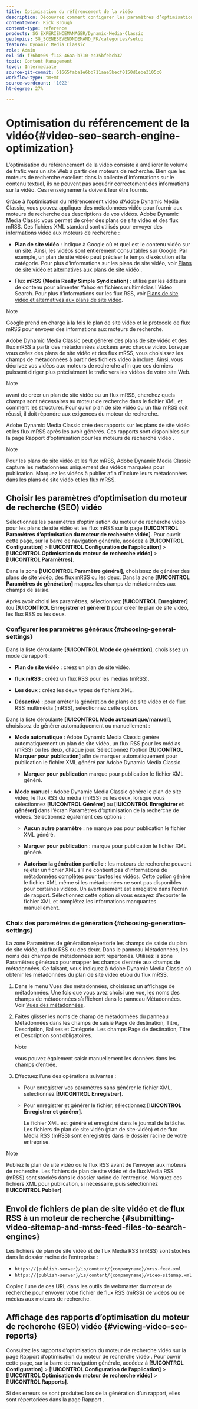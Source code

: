 ```yaml
---
title: Optimisation du référencement de la vidéo
description: Découvrez comment configurer les paramètres d’optimisation du moteur de recherche (SEO) vidéo dans Adobe Dynamic Media Classic.
contentOwner: Rick Brough
content-type: reference
products: SG_EXPERIENCEMANAGER/Dynamic-Media-Classic
geptopics: SG_SCENESEVENONDEMAND_PK/categories/setup
feature: Dynamic Media Classic
role: Admin
exl-id: f76b0e09-f148-46aa-b710-ec35bfebcb37
topic: Content Management
level: Intermediate
source-git-commit: 61665faba1e6bb711aae5becf0150d1ebe3105c0
workflow-type: tm+mt
source-wordcount: '1022'
ht-degree: 27%

---
```


# Optimisation du référencement de la vidéo{#video-seo-search-engine-optimization}

L’optimisation du référencement de la vidéo consiste à améliorer le volume de trafic vers un site Web à partir des moteurs de recherche. Bien que les moteurs de recherche excellent dans la collecte d&#39;informations sur le contenu textuel, ils ne peuvent pas acquérir correctement des informations sur la vidéo. Ces renseignements doivent leur être fournis.

Grâce à l’optimisation du référencement vidéo d’Adobe Dynamic Media Classic, vous pouvez appliquer des métadonnées vidéo pour fournir aux moteurs de recherche des descriptions de vos vidéos. Adobe Dynamic Media Classic vous permet de créer des plans de site vidéo et des flux mRSS. Ces fichiers XML standard sont utilisés pour envoyer des informations vidéo aux moteurs de recherche :

* **Plan de site vidéo** : indique à Google où et quel est le contenu vidéo sur un site. Ainsi, les vidéos sont entièrement consultables sur Google. Par exemple, un plan de site vidéo peut préciser le temps d’exécution et la catégorie. Pour plus d’informations sur les plans de site vidéo, voir [ Plans de site vidéo et alternatives aux plans de site vidéo ](https://developers.google.com/search/docs/crawling-indexing/sitemaps/video-sitemaps?visit_id=637558394348624754-567115452&rd=1).

* Flux **mRSS (Media Really Simple Syndication)** : utilisé par les éditeurs de contenu pour alimenter Yahoo en fichiers multimédias ! Video Search. Pour plus d’informations sur les flux RSS, voir [Plans de site vidéo et alternatives aux plans de site vidéo](https://developers.google.com/search/docs/crawling-indexing/sitemaps/video-sitemaps?visit_id=637558394348624754-567115452&rd=1).

>[!NOTE]
>
>Google prend en charge à la fois le plan de site vidéo et le protocole de flux mRSS pour envoyer des informations aux moteurs de recherche.

Adobe Dynamic Media Classic peut générer des plans de site vidéo et des flux mRSS à partir des métadonnées stockées avec chaque vidéo. Lorsque vous créez des plans de site vidéo et des flux mRSS, vous choisissez les champs de métadonnées à partir des fichiers vidéo à inclure. Ainsi, vous décrivez vos vidéos aux moteurs de recherche afin que ces derniers puissent diriger plus précisément le trafic vers les vidéos de votre site Web.

>[!NOTE]
>
>avant de créer un plan de site vidéo ou un flux mRSS, cherchez quels champs sont nécessaires au moteur de recherche dans le fichier XML et comment les structurer. Pour qu’un plan de site vidéo ou un flux mRSS soit réussi, il doit répondre aux exigences du moteur de recherche.

Adobe Dynamic Media Classic crée des rapports sur les plans de site vidéo et les flux mRSS après les avoir générés. Ces rapports sont disponibles sur la page Rapport d’optimisation pour les moteurs de recherche vidéo .

>[!NOTE]
>
>Pour les plans de site vidéo et les flux mRSS, Adobe Dynamic Media Classic capture les métadonnées uniquement des vidéos marquées pour publication. Marquez les vidéos à publier afin d’inclure leurs métadonnées dans les plans de site vidéo et les flux mRSS.

## Choisir les paramètres d’optimisation du moteur de recherche (SEO) vidéo

Sélectionnez les paramètres d’optimisation du moteur de recherche vidéo pour les plans de site vidéo et les flux mRSS sur la page **[!UICONTROL Paramètres d’optimisation du moteur de recherche vidéo]**. Pour ouvrir cette page, sur la barre de navigation générale, accédez à **[!UICONTROL Configuration]** > **[!UICONTROL Configuration de l’application]** > **[!UICONTROL Optimisation du moteur de recherche vidéo]** > **[!UICONTROL Paramètres]**.

Dans la zone **[!UICONTROL Paramètre général]**, choisissez de générer des plans de site vidéo, des flux mRSS ou les deux. Dans la zone **[!UICONTROL Paramètres de génération]** mappez les champs de métadonnées aux champs de saisie.

Après avoir choisi les paramètres, sélectionnez **[!UICONTROL Enregistrer]** (ou **[!UICONTROL Enregistrer et générer]**) pour créer le plan de site vidéo, les flux RSS ou les deux.

### Configurer les paramètres généraux {#choosing-general-settings}

Dans la liste déroulante **[!UICONTROL Mode de génération]**, choisissez un mode de rapport :

* **Plan de site vidéo** : créez un plan de site vidéo.

* **flux mRSS** : créez un flux RSS pour les médias (mRSS).

* **Les deux** : créez les deux types de fichiers XML.

* **Désactivé** : pour arrêter la génération de plans de site vidéo et de flux RSS multimédia (mRSS), sélectionnez cette option.

Dans la liste déroulante **[!UICONTROL Mode automatique/manuel]**, choisissez de générer automatiquement ou manuellement :

* **Mode automatique** : Adobe Dynamic Media Classic génère automatiquement un plan de site vidéo, un flux RSS pour les médias (mRSS) ou les deux, chaque jour. Sélectionnez l’option **[!UICONTROL Marquer pour publication]** afin de marquer automatiquement pour publication le fichier XML généré par Adobe Dynamic Media Classic.

   * **Marquer pour publication** marque pour publication le fichier XML généré.

* **Mode manuel** : Adobe Dynamic Media Classic génère le plan de site vidéo, le flux RSS du média (mRSS) ou les deux, lorsque vous sélectionnez **[!UICONTROL Générer]** ou **[!UICONTROL Enregistrer et générer]** dans l’écran Paramètres d’optimisation de la recherche de vidéos. Sélectionnez également ces options :

   * **Aucun autre paramètre** : ne marque pas pour publication le fichier XML généré.

   * **Marquer pour publication** : marque pour publication le fichier XML généré.

   * **Autoriser la génération partielle** : les moteurs de recherche peuvent rejeter un fichier XML s’il ne contient pas d’informations de métadonnées complètes pour toutes les vidéos. Cette option génère le fichier XML même si les métadonnées ne sont pas disponibles pour certaines vidéos. Un avertissement est enregistré dans l’écran de rapport. Sélectionnez cette option si vous essayez d’exporter le fichier XML et complétez les informations manquantes manuellement.

### Choix des paramètres de génération {#choosing-generation-settings}

La zone Paramètres de génération répertorie les champs de saisie du plan de site vidéo, du flux RSS ou des deux. Dans le panneau Métadonnées, les noms des champs de métadonnées sont répertoriés. Utilisez la zone Paramètres généraux pour mapper les champs d’entrée aux champs de métadonnées. Ce faisant, vous indiquez à Adobe Dynamic Media Classic où obtenir les métadonnées du plan de site vidéo et/ou du flux mRSS.

1. Dans le menu Vues des métadonnées, choisissez un affichage de métadonnées. Une fois que vous avez choisi une vue, les noms des champs de métadonnées s’affichent dans le panneau Métadonnées.
Voir [Vues des métadonnées](application-setup.md#metadata_views).
1. Faites glisser les noms de champ de métadonnées du panneau Métadonnées dans les champs de saisie Page de destination, Titre, Description, Balises et Catégorie. Les champs Page de destination, Titre et Description sont obligatoires.

   >[!NOTE]
   >
   >vous pouvez également saisir manuellement les données dans les champs d’entrée.

1. Effectuez l’une des opérations suivantes :

   * Pour enregistrer vos paramètres sans générer le fichier XML, sélectionnez **[!UICONTROL Enregistrer]**.
   * Pour enregistrer et générer le fichier, sélectionnez **[!UICONTROL Enregistrer et générer]**.

     Le fichier XML est généré et enregistré dans le journal de la tâche. Les fichiers de plan de site vidéo (plan de site-vidéo) et de flux Media RSS (mRSS) sont enregistrés dans le dossier racine de votre entreprise.

>[!NOTE]
>
>Publiez le plan de site vidéo ou le flux RSS avant de l’envoyer aux moteurs de recherche. Les fichiers de plan de site vidéo et de flux Media RSS (mRSS) sont stockés dans le dossier racine de l’entreprise. Marquez ces fichiers XML pour publication, si nécessaire, puis sélectionnez **[!UICONTROL Publier]**.

## Envoi de fichiers de plan de site vidéo et de flux RSS à un moteur de recherche {#submitting-video-sitemap-and-mrss-feed-files-to-search-engines}

Les fichiers de plan de site vidéo et de flux Media RSS (mRSS) sont stockés dans le dossier racine de l’entreprise :

* `https://{publish-server}/is/content/{companyname}/mrss-feed.xml`
* `https://{publish-server}/is/content/{companyname}/video-sitemap.xml`

Copiez l&#39;une de ces URL dans les outils de webmaster du moteur de recherche pour envoyer votre fichier de flux RSS (mRSS) de vidéos ou de médias aux moteurs de recherche.

## Affichage des rapports d’optimisation du moteur de recherche (SEO) vidéo {#viewing-video-seo-reports}

Consultez les rapports d’optimisation du moteur de recherche vidéo sur la page Rapport d’optimisation du moteur de recherche vidéo . Pour ouvrir cette page, sur la barre de navigation générale, accédez à **[!UICONTROL Configuration]** > **[!UICONTROL Configuration de l’application]** > **[!UICONTROL Optimisation du moteur de recherche vidéo]** > **[!UICONTROL Rapports]**.

Si des erreurs se sont produites lors de la génération d’un rapport, elles sont répertoriées dans la page Rapport .
